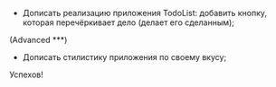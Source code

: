 - Дописать реализацию приложения TodoList: добавить кнопку, которая перечёркивает дело (делает его сделанным);

(Advanced ***)
- Дописать стилистику приложения по своему вкусу;

Успехов!
